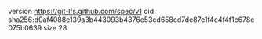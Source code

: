 version https://git-lfs.github.com/spec/v1
oid sha256:d0af4088e139a3b443093b4376e53cd658cd7de87e1f4c4f4f1c678c075b0639
size 28
